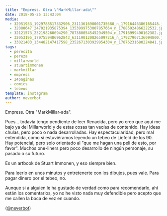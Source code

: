 ```yaml
---
title: "Empress. Otra \"MarkMillar-ada\""
date: 2018-05-25 13:43:04
media: 
  - 32951933_1929788517332906_2311361690001735680_n_17916446386165448.jpg
  - 32080647_247021935875394_1353999753007857664_n_17885924866222532.jpg
  - 32121573_232198260694290_7873800545452949504_n_17916999490162382.jpg
  - 32053195_1797559486962843_6311901208265097216_n_17927907136094800.jpg
  - 33021403_134482147417598_2352671303929954304_n_17876231680224841.jpg
tags: 
  - perecita
  - pereza
  - millarworld
  - stuartimmonen
  - markmillar
  - empress
  - 24paginas
  - comics
  - tebeos
template: instagram
author: neverbot
---
```


Empress. Otra "MarkMillar-ada".


Pues... todavía tengo pendiente de leer Renacida, pero yo creo que aquí me bajo ya del Millarworld y de estas cosas tan vacías de contenido. Hay ideas chulas, pero poco o nada desarrolladas. Hay espectacularidad, pero mal entendida, como si estuviéramos leyendo un tebeo de Liefeld de los 90. Hay potencial, pero solo orientado al "que me hagan una peli de esto, por favor". Muchos one-liners pero poco desarrollo de ningún personaje, su pasado o su futuro.


Es un artbook de Stuart Immonen, y eso siempre bien.


Para leerlo en unos minutos y entretenerte con los dibujos, pues vale. Para pagar dinero por el tebeo, no.


Aunque si a alguien le ha gustado de verdad como para recomendarlo, ahí están los comentarios, yo no he visto nada muy defendible pero acepto que me callen la boca de vez en cuando.


([@neverbot](https://instagram.com/neverbot))



